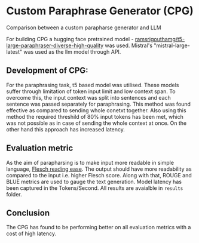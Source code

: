 # Custom Paraphrase Generator (CPG)
Comparison between a custom parapharse generator and LLM

For building CPG a hugging face pretrained model - [ramsrigouthamg/t5-large-paraphraser-diverse-high-quality](https://huggingface.co/ramsrigouthamg/t5-large-paraphraser-diverse-high-quality) was used. Mistral's "mistral-large-latest" was used as the llm model through API.

## Development of CPG:
For the paraphrasing task, t5 based model was utilised. These models suffer through limitation of token input limit and low context span. To overcome this, the input context was split into sentences and each sentence was passed separately for paraphrasing. This method was found effective as compared to sending whole conetxt together. Also using this method the required threshild of 80% input tokens has been met, which was not possible as in case of sending the whole context at once. On the other hand this approach has increased latency.

## Evaluation metric
As the aim of parapharsing is to make input more readable in simple language, [Flesch reading ease](https://en.wikipedia.org/wiki/Flesch%E2%80%93Kincaid_readability_tests). The output should have more readability as compared to the input i.e. higher Flesch score. Along with that, ROUGE and BLUE metrics are used to gauge the text generation. Model latency has been captured in the Tokens/Second. All results are avaialble in `results` folder.

## Conclusion
The CPG has found to be performing better on all evaluation metrics with a cost of high latency.
